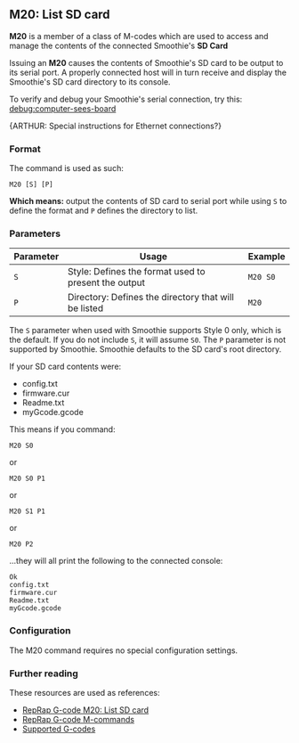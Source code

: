 
## M20: List SD card

**M20** is a member of a class of M-codes which are used to access and manage the contents of the connected Smoothie's **SD Card**

Issuing an **M20** causes the contents of Smoothie's SD card to be output to its serial port.
A properly connected host will in turn receive and display the Smoothie's SD card directory to its console.

To verify and debug your Smoothie's serial connection, try this: [debug:computer-sees-board](http://smoothieware.org/debug:computer-sees-board.md)

{ARTHUR: Special instructions for Ethernet connections?}

### Format

The command is used as such:

```gcode
M20 [S] [P]
```

**Which means:** output the contents of SD card to serial port while using `S` to define the format and `P` defines the directory to list.

### Parameters

| Parameter | Usage | Example |
| --------- | ----- | ------- |
| `S` | Style: Defines the format used to present the output | `M20 S0` |
| `P` | Directory: Defines the directory that will be listed | `M20` |

The `S` parameter when used with Smoothie supports Style 0 only, which is the default. If you do not include `S`, it will assume `S0`.
The `P` parameter is not supported by Smoothie. Smoothie defaults to the SD card's root directory.

If your SD card contents were:
- config.txt
- firmware.cur
- Readme.txt
- myGcode.gcode

This means if you command:

```gcode
M20 S0
```
or
```gcode
M20 S0 P1
```
or
```gcode
M20 S1 P1
```
or
```gcode
M20 P2
```

...they will all print the following to the connected console:
```
Ok
config.txt
firmware.cur
Readme.txt
myGcode.gcode
```

### Configuration

The M20 command requires no special configuration settings.

### Further reading

These resources are used as references:
- [RepRap G-code M20: List SD card](http://reprap.org/wiki/G-code#M20:_List_SD_card)
- [RepRap G-code M-commands](http://reprap.org/wiki/G-code#M-commands)
- [Supported G-codes](supported-g-codes)
